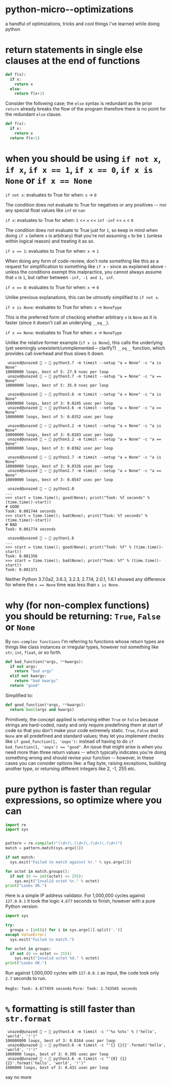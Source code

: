 # python-micro--optimizations
a handful of optimizations, tricks and cool things i've learned while doing python


# return statements in single else clauses at the end of functions


```py
def f(x):
  if x:
    return x
  else:
    return f(x+1)
```

Consider the following case; the `else` syntax is redundant as the prior `return` already breaks the flow of the program therefore there is no point for the redundant `else` clause.

```py
def f(x):
  if x:
    return x
  return f(x+1)
```


# when you should be using `if not x`, `if x`, `if x == 1`, `if x == 0`, `if x is None` or `if x == None`

`if not x`: evaluates to True for when:
              `x` -> `0`
              
The condition does not evaluate to True for negatives or any positives -- nor any special float values like `inf` or `nan`
 
 
`if x`: evaluates to True for when:
              `1` <= `x` <= `inf`
              `-inf` <= `x` < `0`
              
The condition does not evaluate to True just for `1`, so keep in mind when doing `if x` (where `x` is arbitrary) that you're not assuming `x` to be `1` (unless within logical reason) and treating it as so.


`if x == 1`: evaluates to True for when:
              `x` -> `1`
              
When doing any form of code-review, don't note something like this as a request for simplification to something like `if x` - since as explained above - unless the conditions exempt this malpractice, you cannot always assume that `x` is `1`, but rather between `-inf, -1 and 1, inf`.


`if x == 0`: evaluates to True for when:
              `x` -> `0`
              
Unlike previous explanations, this can be utmostly simplified to `if not x`.


`if x is None`: evaluates to True for when:
              `x` -> `NoneType`
              
This is the preferred form of checking whether arbitrary `x` is `None` as it is faster (since it doesn't call an underyling `__eq__`).


`if x == None`: evaluates to True for when:
              `x` -> `NoneType`
              
Unlike the relative former example (`if x is None`), this calls the underlying (yet seemingly unexistent/unimplemented-- clarify?) `__eq__` function, which provides call overhead and thus slows it down.


```
 unazed@unazed  ~  python3.7 -m timeit --setup "a = None" -c "a is None" 
10000000 loops, best of 5: 27.9 nsec per loop
 unazed@unazed  ~  python3.7 -m timeit --setup "a = None" -c "a == None" 
10000000 loops, best of 5: 35.9 nsec per loop

 unazed@unazed  ~  python3.6 -m timeit --setup "a = None" -c "a is None"
10000000 loops, best of 3: 0.0245 usec per loop
 unazed@unazed  ~  python3.6 -m timeit --setup "a = None" -c "a == None"
10000000 loops, best of 3: 0.0352 usec per loop

 unazed@unazed  ~  python3.2 -m timeit --setup "a = None" -c "a is None" 
10000000 loops, best of 3: 0.0283 usec per loop               
 unazed@unazed  ~  python3.2 -m timeit --setup "a = None" -c "a == None" 
10000000 loops, best of 3: 0.0362 usec per loop

 unazed@unazed  ~  python2.7 -m timeit --setup "a = None" -c "a is None" 
10000000 loops, best of 3: 0.0326 usec per loop
 unazed@unazed  ~  python2.7 -m timeit --setup "a = None" -c "a == None" 
10000000 loops, best of 3: 0.0547 usec per loop

 unazed@unazed  ~  python2.0
...
>>> start = time.time(); good(None); print("Took: %f seconds" % (time.time()-start))
# GOOD
Took: 0.001744 seconds
>>> start = time.time(); bad(None); print("Took: %f seconds" % (time.time()-start))
# BAD
Took: 0.001774 seconds

 unazed@unazed  ~  python1.6
... 
>>> start = time.time(); good(None); print("Took: %f" % (time.time()-start))
Took: 0.001356
>>> start = time.time(); bad(None); print("Took: %f" % (time.time()-start))
Took: 0.001371

```

Neither Python 3.7.0a2, 3.6.3, 3.2.3, 2.7.14, 2.0.1, 1.6.1 showed any difference for where the `x == None` time was less than `x is None`.


# why (for non-complex functions) you should be returning: `True`, `False` or `None`


By `non-complex functions` I'm referring to functions whose return types are things like class instances or irregular types, however not something like `str`, `int`, `float`, or so forth.

```py
def bad_function(*args, **kwargs):
  if not args:
    return "bad args"
  elif not kwargs:
    return "bad kwargs"
  return "good"
```

Simplified to:

```py
def good_function(*args, **kwargs):
  return bool(args and kwargs)
```

Primitively, the concept applied is returning either `True` or `False` because strings are hard-coded, nasty and only require predefining them at start of code so that you don't make your code extremely static.
`True`, `False` and `None` are all predefined and standard values; they let you implement checks like `if good_function(1, 'oops'):` instead of having to do `if bad_function(1, 'oops') == "good"`. An issue that might arise is when you need more than three return values -- which typically indicates you're doing something wrong and should revise your function -- however, in these cases you can consider options like: a flag byte, raising exceptions, building another type, or returning different integers like 2, -1, 255 etc.


# pure python is faster than regular expressions, so optimize where you can


```py
import re
import sys


pattern = re.compile(r"(\d+)\.(\d+)\.(\d+)\.(\d+)")
match = pattern.match(sys.argv[1])

if not match:
  sys.exit("Failed to match against %r." % sys.argv[1])

for octet in match.groups():
  if not (0 <= int(octet) <= 255):
    sys.exit("Invalid octet %r." % octet)
print("Looks OK.")
```


Here is a simple IP address validator. For 1,000,000 cycles against `127.0.0.1` it took the logic `4.677` seconds to finish, however with a pure Python version:


```py
import sys

try:
  groups = [int(i) for i in sys.argv[1].split('.')]
except ValueError:
  sys.exit("Failed to match.")

for octet in groups:
  if not (0 <= octet <= 255):
    sys.exit("Invalid octet %d." % octet)
print("Looks OK.")
```

Run against 1,000,000 cycles with `127.0.0.1` as input, the code took only `2.7` seconds to run.

`RegEx: Took: 4.677459 seconds`
`Pure: Took: 2.743565 seconds`


# `%` formatting is still faster than `str.format`


```
 unazed@unazed  ~  python3.6 -m timeit -c "'%s %s%c' % ('hello', 'world', '!')"
100000000 loops, best of 3: 0.0164 usec per loop
 unazed@unazed  ~  python3.6 -m timeit -c "'{} {}{}'.format('hello', 'world', '!')"                                                                          
1000000 loops, best of 3: 0.395 usec per loop
 unazed@unazed  ~  python3.6 -m timeit -c "'{0} {1}{2}'.format('hello', 'world', '!')"                                               
1000000 loops, best of 3: 0.431 usec per loop
```

say no more
